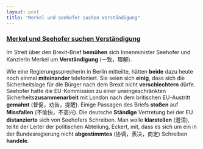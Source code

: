 ```yaml
---
layout: post
title: "Merkel und Seehofer suchen Verständigung"
---
```

### [Merkel und Seehofer suchen Verständigung](https://www.deutschlandfunk.de/streit-ueber-brexit-brief-merkel-und-seehofer-suchen.1939.de.html?drn:news_id=901583)

Im Streit über den Brexit-Brief **bemühen** sich Innenminister Seehofer und Kanzlerin Merkel um **Verständigung** (一致，理解).

Wie eine Regierungssprecherin in Berlin mitteilte, hätten **beide** dazu heute noch einmal **miteinander** telefoniert. Sie seien sich **einig**, dass sich die Sicherheitslage für die Bürger nach dem Brexit nicht **verschlechtern** dürfe. Seehofer hatte die EU-Kommission zu einer uneingeschränkten Sicherheits**zusammenarbeit** mit London nach dem britischen EU-Austritt **gemahnt** (督促，劝告，提醒). Einige Passagen des Briefs **stoßen** auf **Missfallen** (不愉快，不高兴). Die deutsche **Ständige** Vertretung bei der EU **distanzierte** sich von Seehofers Schreiben. Man wolle **klarstellen** (澄清), teilte der Leiter der politischen Abteilung, Eckert, mit, dass es sich um ein in der Bundesregierung nicht **abgestimmtes** (协调，表决，商定) Schreiben **handele**.
